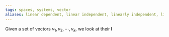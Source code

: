 ```yaml
---
tags: spaces, systems, vector
aliases: linear dependent, linear independent, linearly independent, linear dependent, linear, linearly, dependent, independent
---
```

Given a set of vectors $v_{1},v_{2},\cdots, v_{k}$, we look at their **l**